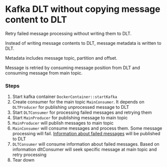 # Kafka DLT without copying message content to DLT

Retry failed message processing without writing them to DLT.

Instead of writing message contents to DLT, message metadata is written to DLT.

Metadata includes message topic, partition and offset.


Message is retried by consuming message position from DLT and consuming message from main topic. 

### Steps
1. Start kafka container `DockerContainer::startKafka`
2. Create consumer for the main topic `MainConsumer`. It depends on `DLTProducer` for publishing unprocessed message to DLT
3. Start `DLTConsumer` for processing failed messages and retrying them
4. Start `MainProducer` for publishing message to main topic
5. `MainProducer` will publish messages to main topic
6. `MainConsumer` will consume messages and process them. Some message processing will fail. [Information about failed messages](./src/main/java/mmm/RetryMetadata.java) will be published to DLT
7. `DLTConsumer` will consume information about failed messages. Based on information dltConsumer will seek specific message at main topic and retry processing
8. Tear down

